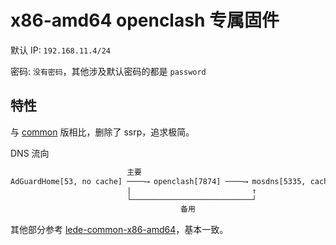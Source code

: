 # x86-amd64 openclash 专属固件

默认 IP: `192.168.11.4/24`

密码: `没有密码`，其他涉及默认密码的都是 `password`

## 特性

与 [common](../lede-common-x86-amd64/README.md) 版相比，删除了 ssrp，追求极简。

DNS 流向

``` txt
                          主要
AdGuardHome[53, no cache] ────⟶ openclash[7874] ────⟶ mosdns[5335, cache]
                          |                           ↑
                          └───────────────────────────┘
                                      备用
```

其他部分参考 [lede-common-x86-amd64](../lede-common-x86-amd64/README.md)，基本一致。
